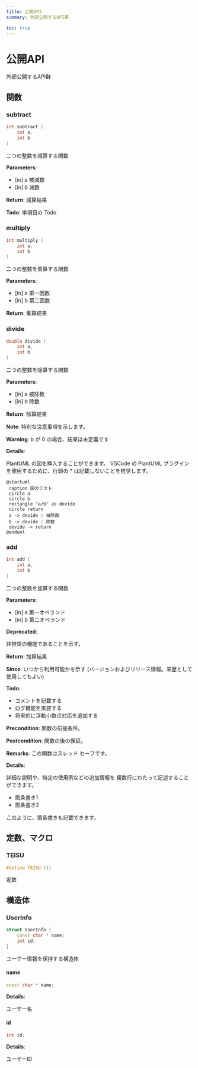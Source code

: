 ```yaml
---
title: 公開API
summary: 外部公開するAPI群 

toc: true
---
```


<!-- IMPORTANT: This is an AUTOMATICALLY GENERATED file by doxygen and doxybook. Manual edits are NOT allowed. -->

# 公開API

外部公開するAPI群 




## 関数
### subtract
```cpp
int subtract (
    int a,
    int b
)
```

二つの整数を減算する関数 

**Parameters**: 

  * [in] a 被減数 
  * [in] b 減数 


**Return**: 減算結果 

**Todo**: 単項目の Todo 


### multiply
```cpp
int multiply (
    int a,
    int b
)
```

二つの整数を乗算する関数 

**Parameters**: 

  * [in] a 第一因数 
  * [in] b 第二因数 


**Return**: 乗算結果 


### divide
```cpp
double divide (
    int a,
    int b
)
```

二つの整数を除算する関数 

**Parameters**: 

  * [in] a 被除数 
  * [in] b 除数 


**Return**: 除算結果

**Note**: 特別な注意事項を示します。 

**Warning**: b が 0 の場合、結果は未定義です 

**Details**:


PlantUML の図を挿入することができます。
 VSCode の PlantUML プラグインを使用するために、行頭の * は記載しないことを推奨します。
```plantuml
@startuml
 caption 図のテスト
 circle a
 circle b
 rectangle "a/b" as devide
 circle return
 a -> devide : 被除数
 b -> devide : 除数
 devide -> return
@enduml
```
 



### add
```cpp
int add (
    int a,
    int b
)
```

二つの整数を加算する関数 

**Parameters**: 

  * [in] a 第一オペランド 
  * [in] b 第二オペランド 


**Deprecated**: 

非推奨の機能であることを示す。 

**Return**: 加算結果 

**Since**: いつから利用可能かを示す (バージョンおよびリリース情報。来歴として使用してもよい) 

**Todo**: 

* コメントを記載する
* ログ機能を実装する
* 将来的に浮動小数点対応を追加する 

**Precondition**: 関数の前提条件。 

**Postcondition**: 関数の後の保証。 

**Remarks**: この関数はスレッド セーフです。

**Details**:


詳細な説明や、特定の使用例などの追加情報を
 複数行にわたって記述することができます。



* 箇条書き1
* 箇条書き2

このように、箇条書きも記載できます。 







## 定数、マクロ
### TEISU
```cpp
#define TEISU (1)
```

定数 






## 構造体
### UserInfo








```cpp
struct UserInfo {
    const char * name;
    int id;
}
```

ユーザー情報を保持する構造体 






#### name

```cpp
const char * name;
```


**Details**:

ユーザー名 



#### id

```cpp
int id;
```


**Details**:

ユーザーID 










